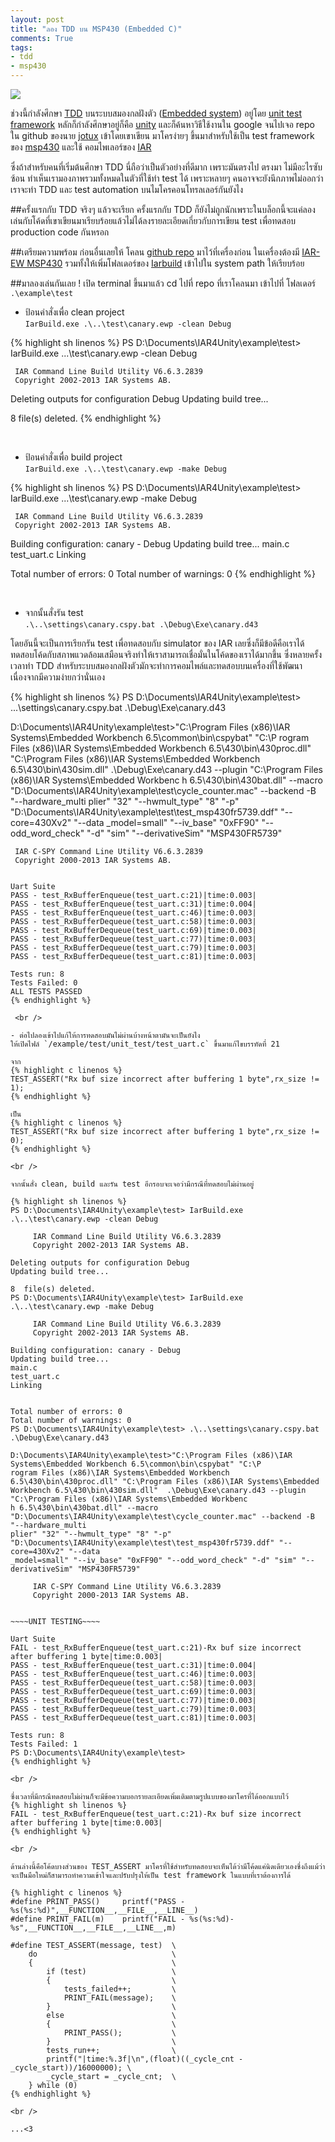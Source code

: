 ```yaml
---
layout: post
title: "ลอง TDD บน MSP430 (Embedded C)"
comments: True
tags:
- tdd
- msp430
---
```


<a href="{{ page.url }}"><img src="/assets/try-tdd-msp430/tdd-circle-of-life.jpg" /></a>
<!--more-->

ช่วงนี้กำลังศึกษา [TDD](https://goo.gl/MqLc6h) บนระบบสมองกลฝังตัว ([Embedded system](https://goo.gl/Nzbv4M)) อยู่โดย [unit test framework](https://goo.gl/sPGrJx) หลักก็กำลังศึกษาอยู่ก็คือ [unity](http://www.throwtheswitch.org) และก็ค้นหาวิธีใช้งานใน google จนไปเจอ repo ใน github ของนาย [jotux](https://goo.gl/OgBP7y) เข้าโดยเขาเขียน มาโครง่ายๆ ขึ้นมาสำหรับใช้เป็น test framework ของ [msp430](http://goo.gl/xcRgsD) และใช้ คอมไพเลอร์ของ [IAR](https://goo.gl/IryKTA)

ซึ่งถ้าสำหรับคนที่เริ่มต้นศึกษา TDD นี่ถือว่าเป็นตัวอย่างที่ดีมาก เพราะมันตรงไป ตรงมา ไม่มีอะไรซับซ้อน ทำเห็นเรามองภาพรวมทั้งหมดในตัวที่ใช้ทำ test ได้ เพราะหลายๆ คนอาจจะยังนึกภาพไม่ออกว่าเราจะทำ TDD และ test automation บนไมโครคอนโทรลเลอร์กันยังไง

##ครั้งแรกกับ TDD
จริงๆ แล้วจะเรียก ครั้งแรกกับ TDD ก็ยังไม่ถูกนักเพราะในบล็อกนี้จะแค่ลองเล่นกับโค้ดที่เขาเขียนมาเรียบร้อยแล้วไม่ได้ลงรายละเอียดเกี่ยวกับการเขียน test เพื่อทดสอบ production code กันหรอก


##เตรียมความพร้อม
ก่อนอื่นเลยให้ โคลน [github repo](https://goo.gl/OgBP7y)  มาไว้ที่เครื่องก่อน
ในเครื่องต้องมี [IAR-EW MSP430](https://goo.gl/IryKTA) รวมทั้งให้เพิ่มโฟลเดอร์ของ [Iarbuild](http://goo.gl/iaUqor) เข้าไปใน system path ให้เรียบร้อย

##มาลองเล่นกันเลย !
เปิด terminal ขึ้นมาแล้ว cd ไปที่ repo ที่เราโคลนมา เข้าไปที่ โฟลเดอร์ `.\example\test`

- ป้อนคำสั่งเพื่อ clean project <br />
`IarBuild.exe .\..\test\canary.ewp -clean Debug`

{% highlight sh linenos %}
PS D:\Documents\IAR4Unity\example\test> IarBuild.exe .\..\test\canary.ewp -clean Debug

     IAR Command Line Build Utility V6.6.3.2839
     Copyright 2002-2013 IAR Systems AB.

Deleting outputs for configuration Debug
Updating build tree...

8  file(s) deleted.
{% endhighlight %}

 <br />

- ป้อนคำสั่งเพื่อ build project  <br />
`IarBuild.exe .\..\test\canary.ewp -make Debug`

{% highlight sh linenos %}
PS D:\Documents\IAR4Unity\example\test> IarBuild.exe .\..\test\canary.ewp -make Debug

     IAR Command Line Build Utility V6.6.3.2839
     Copyright 2002-2013 IAR Systems AB.

Building configuration: canary - Debug
Updating build tree...
main.c
test_uart.c
Linking


Total number of errors: 0
Total number of warnings: 0
{% endhighlight %}

 <br />

- จากนั้นสั่งรัน test  <br />
`.\..\settings\canary.cspy.bat .\Debug\Exe\canary.d43`

โดยอันนี้จะเป็นการเรียกรัน test เพื่อทดสอบกับ simulator ของ IAR เลยซึ่งก็มีข้อดีคือเราได้ทดสอบโค้ดกับสภาพแวดล้อมเสมือนจริงทำให้เราสามารถเชื่อมั่นในโค้ดของเราได้มากขึ้น ซึ่งหลายครั้งเวลาทำ TDD สำหรับระบบสมองกลฝังตัวมักจะทำการคอมไพล์และทดสอบบนเครื่องที่ใช้พัฒนาเนื่องจากมีความง่ายกว่านั่นเอง

{% highlight sh linenos %}
PS D:\Documents\IAR4Unity\example\test> .\..\settings\canary.cspy.bat .\Debug\Exe\canary.d43

D:\Documents\IAR4Unity\example\test>"C:\Program Files (x86)\IAR Systems\Embedded Workbench 6.5\common\bin\cspybat" "C:\P
rogram Files (x86)\IAR Systems\Embedded Workbench 6.5\430\bin\430proc.dll" "C:\Program Files (x86)\IAR Systems\Embedded
Workbench 6.5\430\bin\430sim.dll"  .\Debug\Exe\canary.d43 --plugin "C:\Program Files (x86)\IAR Systems\Embedded Workbenc
h 6.5\430\bin\430bat.dll" --macro "D:\Documents\IAR4Unity\example\test\cycle_counter.mac" --backend -B "--hardware_multi
plier" "32" "--hwmult_type" "8" "-p" "D:\Documents\IAR4Unity\example\test\test_msp430fr5739.ddf" "--core=430Xv2" "--data
_model=small" "--iv_base" "0xFF90" "--odd_word_check" "-d" "sim" "--derivativeSim" "MSP430FR5739"

     IAR C-SPY Command Line Utility V6.6.3.2839
     Copyright 2000-2013 IAR Systems AB.


~~~~UNIT TESTING~~~~

Uart Suite
PASS - test_RxBufferEnqueue(test_uart.c:21)|time:0.003|
PASS - test_RxBufferEnqueue(test_uart.c:31)|time:0.004|
PASS - test_RxBufferEnqueue(test_uart.c:46)|time:0.003|
PASS - test_RxBufferDequeue(test_uart.c:58)|time:0.003|
PASS - test_RxBufferDequeue(test_uart.c:69)|time:0.003|
PASS - test_RxBufferDequeue(test_uart.c:77)|time:0.003|
PASS - test_RxBufferDequeue(test_uart.c:79)|time:0.003|
PASS - test_RxBufferDequeue(test_uart.c:81)|time:0.003|

Tests run: 8
Tests Failed: 0
ALL TESTS PASSED
{% endhighlight %}

 <br />

- ต่อไปลองเข้าไปแก้ให้การทดสอบมันไม่ผ่านบ้างหน้าตามันจะเป็นยังไง
ให้เปิดไฟล์ `/example/test/unit_test/test_uart.c` ขึ้นมาแก้ไขบรรทัดที่ 21

จาก
{% highlight c linenos %}
TEST_ASSERT("Rx buf size incorrect after buffering 1 byte",rx_size != 1);
{% endhighlight %}

เป็น
{% highlight c linenos %}
TEST_ASSERT("Rx buf size incorrect after buffering 1 byte",rx_size != 0);
{% endhighlight %}

<br />

จากนั้นสั่ง clean, build และรัน test อีกรอบจะเจอว่ามีกรณีที่ทดสอบไม่ผ่านอยู่

{% highlight sh linenos %}
PS D:\Documents\IAR4Unity\example\test> IarBuild.exe .\..\test\canary.ewp -clean Debug

     IAR Command Line Build Utility V6.6.3.2839
     Copyright 2002-2013 IAR Systems AB.

Deleting outputs for configuration Debug
Updating build tree...

8  file(s) deleted.
PS D:\Documents\IAR4Unity\example\test> IarBuild.exe .\..\test\canary.ewp -make Debug

     IAR Command Line Build Utility V6.6.3.2839
     Copyright 2002-2013 IAR Systems AB.

Building configuration: canary - Debug
Updating build tree...
main.c
test_uart.c
Linking


Total number of errors: 0
Total number of warnings: 0
PS D:\Documents\IAR4Unity\example\test> .\..\settings\canary.cspy.bat .\Debug\Exe\canary.d43

D:\Documents\IAR4Unity\example\test>"C:\Program Files (x86)\IAR Systems\Embedded Workbench 6.5\common\bin\cspybat" "C:\P
rogram Files (x86)\IAR Systems\Embedded Workbench 6.5\430\bin\430proc.dll" "C:\Program Files (x86)\IAR Systems\Embedded
Workbench 6.5\430\bin\430sim.dll"  .\Debug\Exe\canary.d43 --plugin "C:\Program Files (x86)\IAR Systems\Embedded Workbenc
h 6.5\430\bin\430bat.dll" --macro "D:\Documents\IAR4Unity\example\test\cycle_counter.mac" --backend -B "--hardware_multi
plier" "32" "--hwmult_type" "8" "-p" "D:\Documents\IAR4Unity\example\test\test_msp430fr5739.ddf" "--core=430Xv2" "--data
_model=small" "--iv_base" "0xFF90" "--odd_word_check" "-d" "sim" "--derivativeSim" "MSP430FR5739"

     IAR C-SPY Command Line Utility V6.6.3.2839
     Copyright 2000-2013 IAR Systems AB.


~~~~UNIT TESTING~~~~

Uart Suite
FAIL - test_RxBufferEnqueue(test_uart.c:21)-Rx buf size incorrect after buffering 1 byte|time:0.003|
PASS - test_RxBufferEnqueue(test_uart.c:31)|time:0.004|
PASS - test_RxBufferEnqueue(test_uart.c:46)|time:0.003|
PASS - test_RxBufferDequeue(test_uart.c:58)|time:0.003|
PASS - test_RxBufferDequeue(test_uart.c:69)|time:0.003|
PASS - test_RxBufferDequeue(test_uart.c:77)|time:0.003|
PASS - test_RxBufferDequeue(test_uart.c:79)|time:0.003|
PASS - test_RxBufferDequeue(test_uart.c:81)|time:0.003|

Tests run: 8
Tests Failed: 1
PS D:\Documents\IAR4Unity\example\test>
{% endhighlight %}

<br />

ซึ่งเวลาที่มีกรณีทดสอบไม่ผ่านก็จะมีข้อความบอกรายละเอียดเพิ่มเติมตามรูปแบบของมาโครที่ได้ออกแบบไว้
{% highlight sh linenos %}
FAIL - test_RxBufferEnqueue(test_uart.c:21)-Rx buf size incorrect after buffering 1 byte|time:0.003|
{% endhighlight %}

<br />

ด้านล่างนี้คือโค้ดบางส่วนของ TEST_ASSERT มาโครที่ใช้สำหรับทดสอบจะเห็นได้ว่ามีโค้ดแค่นิดเดียวเองซึ่งถึงแม้ว่าจะเป็นมือใหม่ก็สามารถทำความเข้าใจและปรับปรุงให้เป็น test framework ในแบบที่เราต้องการได้

{% highlight c linenos %}
#define PRINT_PASS()     printf("PASS - %s(%s:%d)",__FUNCTION__,__FILE__,__LINE__)
#define PRINT_FAIL(m)    printf("FAIL - %s(%s:%d)-%s",__FUNCTION__,__FILE__,__LINE__,m)

#define TEST_ASSERT(message, test)  \
    do                              \
    {                               \
        if (test)                   \
        {                           \
            tests_failed++;         \
            PRINT_FAIL(message);    \
        }                           \
        else                        \
        {                           \
            PRINT_PASS();           \
        }                           \
        tests_run++;                \
        printf("|time:%.3f|\n",(float)((_cycle_cnt - _cycle_start))/16000000); \
        _cycle_start = _cycle_cnt;  \
    } while (0)
{% endhighlight %}

<br />

...<3
